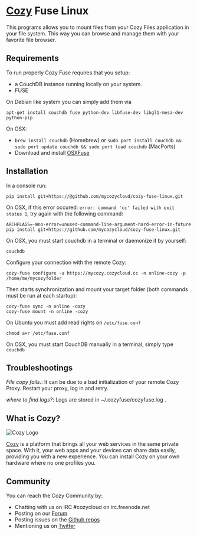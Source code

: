 # [Cozy](http://cozy.io) Fuse Linux

This programs allows you to mount files from your Cozy Files application in
your file system. This way you can browse and manage them with your favorite
file browser.


## Requirements

To run properly Cozy Fuse requires that you setup:

* a CouchDB instance running locally on your system.
* FUSE

On Debian like system you can simply add them via

    apt-get install couchdb fuse python-dev libfuse-dev libgl1-mesa-dev python-pip

On OSX:
* `brew install couchdb` (Homebrew) or `sudo port install couchdb && sudo port update couchdb && sudo port load couchdb` (MacPorts)
* Download and install [OSXFuse](http://osxfuse.github.io/)

## Installation

In a console run:

    pip install git+https://@github.com/mycozycloud/cozy-fuse-linux.git

On OSX, if this error occured: `error: command 'cc' failed with exit status 1`, try again with the following command:

    ARCHFLAGS=-Wno-error=unused-command-line-argument-hard-error-in-future pip install git+https://github.com/mycozycloud/cozy-fuse-linux.git

On OSX, you must start couchdb in a terminal or daemonize it by yourself:

    couchdb

Configure your connection with the remote Cozy:

    cozy-fuse configure -u https://mycozy.cozycloud.cc -n online-cozy -p /home/me/mycozyfolder

Then starts synchronization and mount your target folder (both commands must
be run at each startup):

    cozy-fuse sync -n online -cozy
    cozy-fuse mount -n online -cozy

On Ubuntu you must add read rights on `/etc/fuse.conf`

    chmod a+r /etc/fuse.conf

On OSX, you must start CouchDB manually in a terminal, simply type `couchdb`


## Troubleshootings

*File copy fails.*: It can be due to a bad initialization of your remote Cozy
Proxy. Restart your proxy, log in and retry.

*where to find logs?*: Logs are stored in ~/.cozyfuse/cozyfuse.log .

## What is Cozy?

![Cozy
Logo](https://raw.github.com/mycozycloud/cozy-setup/gh-pages/assets/images/happycloud.png)

[Cozy](http://cozy.io) is a platform that brings all your web services in the
same private space.  With it, your web apps and your devices can share data
easily, providing you
with a new experience. You can install Cozy on your own hardware where no one
profiles you.

## Community

You can reach the Cozy Community by:

* Chatting with us on IRC #cozycloud on irc.freenode.net
* Posting on our
  [Forum](https://groups.google.com/forum/?fromgroups#!forum/cozy-cloud)
* Posting issues on the [Github repos](https://github.com/mycozycloud/)
* Mentioning us on [Twitter](http://twitter.com/mycozycloud)

